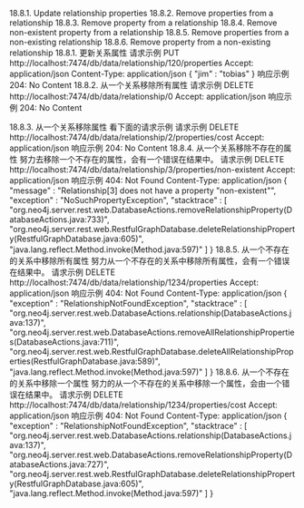 18.8.1. Update relationship properties
18.8.2. Remove properties from a relationship
18.8.3. Remove property from a relationship
18.8.4. Remove non-existent property from a relationship
18.8.5. Remove properties from a non-existing relationship
18.8.6. Remove property from a non-existing relationship
18.8.1. 更新关系属性
请求示例
PUT http://localhost:7474/db/data/relationship/120/properties
Accept: application/json
Content-Type: application/json
{
  "jim" : "tobias"
}
响应示例
204: No Content
18.8.2. 从一个关系移除所有属性
请求示例
DELETE http://localhost:7474/db/data/relationship/0
Accept: application/json
响应示例
204: No Content

18.8.3. 从一个关系移除属性
看下面的请求示例
请求示例
DELETE http://localhost:7474/db/data/relationship/2/properties/cost
Accept: application/json
响应示例
204: No Content
18.8.4. 从一个关系移除不存在的属性
努力去移除一个不存在的属性，会有一个错误在结果中。
请求示例
DELETE http://localhost:7474/db/data/relationship/3/properties/non-existent
Accept: application/json
响应示例
404: Not Found
Content-Type: application/json
{
  "message" : "Relationship[3] does not have a property \"non-existent\"",
  "exception" : "NoSuchPropertyException",
  "stacktrace" : [ "org.neo4j.server.rest.web.DatabaseActions.removeRelationshipProperty(DatabaseActions.java:733)", "org.neo4j.server.rest.web.RestfulGraphDatabase.deleteRelationshipProperty(RestfulGraphDatabase.java:605)", "java.lang.reflect.Method.invoke(Method.java:597)" ]
}
18.8.5. 从一个不存在的关系中移除所有属性
努力从一个不存在的关系中移除所有属性，会有一个错误在结果中。
请求示例
DELETE http://localhost:7474/db/data/relationship/1234/properties
Accept: application/json
响应示例
404: Not Found
Content-Type: application/json
{
  "exception" : "RelationshipNotFoundException",
  "stacktrace" : [ "org.neo4j.server.rest.web.DatabaseActions.relationship(DatabaseActions.java:137)", "org.neo4j.server.rest.web.DatabaseActions.removeAllRelationshipProperties(DatabaseActions.java:711)", "org.neo4j.server.rest.web.RestfulGraphDatabase.deleteAllRelationshipProperties(RestfulGraphDatabase.java:589)", "java.lang.reflect.Method.invoke(Method.java:597)" ]
}
18.8.6. 从一个不存在的关系中移除一个属性
努力的从一个不存在的关系中移除一个属性，会由一个错误在结果中。
请求示例
DELETE http://localhost:7474/db/data/relationship/1234/properties/cost
Accept: application/json
响应示例
404: Not Found
Content-Type: application/json
{
  "exception" : "RelationshipNotFoundException",
  "stacktrace" : [ "org.neo4j.server.rest.web.DatabaseActions.relationship(DatabaseActions.java:137)", "org.neo4j.server.rest.web.DatabaseActions.removeRelationshipProperty(DatabaseActions.java:727)", "org.neo4j.server.rest.web.RestfulGraphDatabase.deleteRelationshipProperty(RestfulGraphDatabase.java:605)", "java.lang.reflect.Method.invoke(Method.java:597)" ]
}




